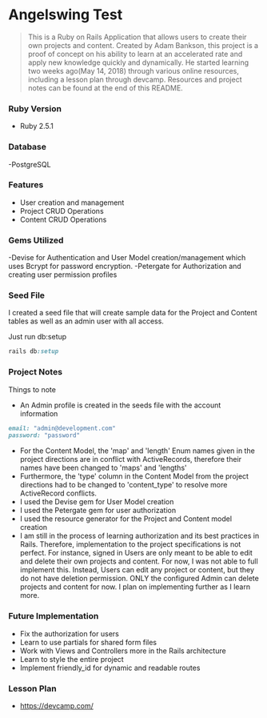 
# Angelswing Test

> This is a Ruby on Rails Application that allows users to create their own projects and content.
> Created by Adam Bankson, this project is a proof of concept on his ability to learn at an accelerated rate and apply new knowledge quickly and dynamically. He started learning two weeks ago(May 14, 2018) through various online resources, including a lesson plan through devcamp.
> Resources and project notes can be found at the end of this README.

### Ruby Version

- Ruby 2.5.1

### Database

-PostgreSQL

### Features

- User creation and management
- Project CRUD Operations
- Content CRUD Operations

### Gems Utilized

-Devise for Authentication and User Model creation/management which uses Bcrypt for password encryption.
-Petergate for Authorization and creating user permission profiles

### Seed File

I created a seed file that will create sample data for the Project and Content tables as well as an admin user with all access.

Just run db:setup
```ruby
rails db:setup
```

### Project Notes
Things to note
- An Admin profile is created in the seeds file with the account information 
```ruby
email: "admin@development.com"
password: "password"
```
- For the Content Model, the 'map' and 'length' Enum names given in the project directions are in conflict with ActiveRecords, therefore their names have been changed to 'maps' and 'lengths'
- Furthermore, the 'type' column in the Content Model from the project directions had to be changed to 'content_type' to resolve more ActiveRecord conflicts.
- I used the Devise gem for User Model creation
- I used the Petergate gem for user authorization
- I used the resource generator for the Project and Content model creation
- I am still in the process of learning authorization and its best practices in Rails. Therefore, implementation to the project specifications is not perfect. For instance, signed in Users are only meant to be able to edit and delete their own projects and content. For now, I was not able to full implement this. Instead, Users can edit any project or content, but they do not have deletion permission. ONLY the configured Admin can delete projects and content for now. I plan on implementing further as I learn more.

### Future Implementation
- Fix the authorization for users
- Learn to use partials for shared form files
- Work with Views and Controllers more in the Rails architecture
- Learn to style the entire project
- Implement friendly_id for dynamic and readable routes

### Lesson Plan
- https://devcamp.com/